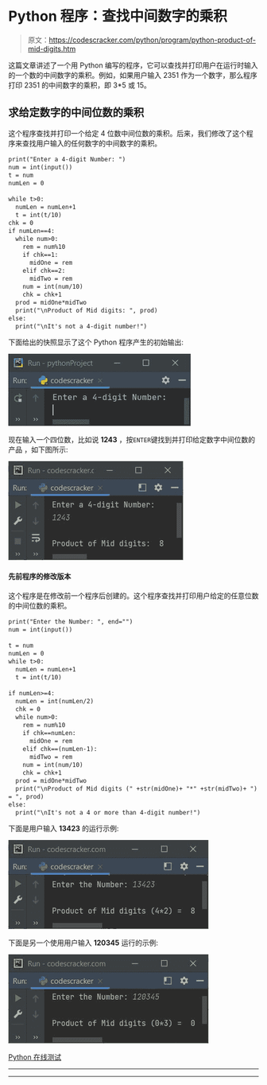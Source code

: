# Python 程序：查找中间数字的乘积

> 原文：<https://codescracker.com/python/program/python-product-of-mid-digits.htm>

这篇文章讲述了一个用 Python 编写的程序，它可以查找并打印用户在运行时输入的一个数的中间数字的乘积。例如，如果用户输入 2351 作为一个数字，那么程序打印 2351 的中间数字的乘积，即 3*5 或 15。

## 求给定数字的中间位数的乘积

这个程序查找并打印一个给定 4 位数中间位数的乘积。后来，我们修改了这个程序来查找用户输入的任何数字的中间数字的乘积。

```
print("Enter a 4-digit Number: ")
num = int(input())
t = num
numLen = 0

while t>0:
  numLen = numLen+1
  t = int(t/10)
chk = 0
if numLen==4:
  while num>0:
    rem = num%10
    if chk==1:
      midOne = rem
    elif chk==2:
      midTwo = rem
    num = int(num/10)
    chk = chk+1
  prod = midOne*midTwo
  print("\nProduct of Mid digits: ", prod)
else:
  print("\nIt's not a 4-digit number!")
```

下面给出的快照显示了这个 Python 程序产生的初始输出:

![python find product of mid digits of number](img/d42941c88d071cc4210f0fde4b8a421b.png)

现在输入一个四位数，比如说 **1243** ，按`ENTER`键找到并打印给定数字中间位数的产品 ，如下图所示:

![find product of mid digits python](img/b7c0a31c4bdbef3188e4cdb2d1120c6e.png)

#### 先前程序的修改版本

这个程序是在修改前一个程序后创建的。这个程序查找并打印用户给定的任意位数的中间位数的乘积。

```
print("Enter the Number: ", end="")
num = int(input())

t = num
numLen = 0
while t>0:
  numLen = numLen+1
  t = int(t/10)

if numLen>=4:
  numLen = int(numLen/2)
  chk = 0
  while num>0:
    rem = num%10
    if chk==numLen:
      midOne = rem
    elif chk==(numLen-1):
      midTwo = rem
    num = int(num/10)
    chk = chk+1
  prod = midOne*midTwo
  print("\nProduct of Mid digits (" +str(midOne)+ "*" +str(midTwo)+ ") = ", prod)
else:
  print("\nIt's not a 4 or more than 4-digit number!")
```

下面是用户输入 **13423** 的运行示例:

![python find product of mid digits](img/087552d12a0cb87af5845eb7f5fa803a.png)

下面是另一个使用用户输入 **120345** 运行的示例:

![print product of mid digits python](img/be75b9f0f10a441aff1cef784266f19b.png)

[Python 在线测试](/exam/showtest.php?subid=10)

* * *

* * *
